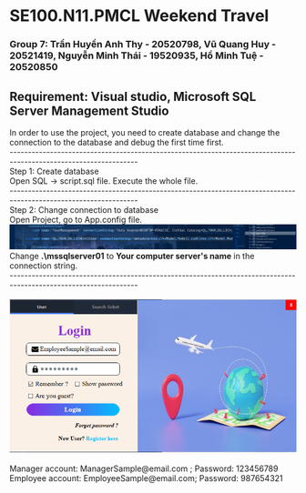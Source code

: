 # SE100.N11.PMCL Weekend Travel

<head>
  <link rel="stylesheet.css" href="css\stylesheet.css" />
</head>
<body>
<!-- ![](images\wp9152753-space-city-wallpapers.jpg) -->

  <h3>
  Group 7: Trần Huyền Anh Thy - 20520798, Vũ Quang Huy - 20521419, Nguyễn Minh Thái - 19520935, Hồ Minh Tuệ - 20520850
  </h3>
  <h2>Requirement: Visual studio, Microsoft SQL Server Management Studio</h2>
  <div>In order to use the project, you need to create database and change the connection to the database and debug the first time first.
  <br>
  -----------------------------------------------------------------------------------------------------------------
  <br>
  Step 1: Create database
  <br>
  Open SQL -> script.sql file. Execute the whole file.
  <br>
  -----------------------------------------------------------------------------------------------------------------
  <br>
  Step 2: Change connection to database
  <br>
  Open Project, go to App.config file.
  <br>
  <div>  <img src="GitInstructionMaterials\AppConfig.PNG" width="1000" /></div>
  Change <b>.\mssqlserver01</b> to <b>Your computer server's name</b> in the connection string.
  <br>
  -----------------------------------------------------------------------------------------------------------------
 <br>

<br>
<img src="GitInstructionMaterials\LoginDisplay.PNG" width="600" /></div>
<br>
Manager account: ManagerSample@email.com ; Password: 123456789
<br>
Employee account: EmployeeSample@email.com; Password: 987654321
</div>

</body>
